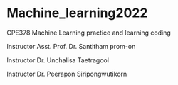 # Machine_learning2022
CPE378 Machine Learning practice and learning coding

Instructor Asst. Prof. Dr. Santitham prom-on

Instructor Dr. Unchalisa Taetragool

Instructor Dr. Peerapon Siripongwutikorn
